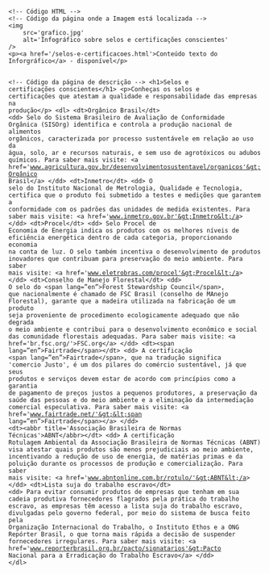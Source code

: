 <Code language='html'>
&lt;!-- Código HTML --&gt;
&lt;!-- Código da página onde a Imagem está localizada --&gt;
&lt;img
    src='grafico.jpg'
    alt='Infográfico sobre selos e certificações conscientes'
/&gt;
&lt;p&gt;&lt;a href='/selos-e-certificacoes.html'&gt;Conteúdo texto do Inforgráfico&lt;/a&gt; - disponível&lt;/p&gt;

&lt;!-- Código da página de descrição --&gt;
&lt;h1&gt;Selos e certificações conscientes&lt;/h1&gt;
&lt;p&gt;Conheças os selos e certificações que atestam a qualidade e responsabilidade das empresas na produção&lt;/p&gt;
&lt;dl&gt;
    &lt;dt&gt;Orgânico Brasil&lt;/dt&gt;
    &lt;dd&gt;
        Selo do Sistema Brasileiro de Avaliação de Conformidade Orgânica (SISOrg) identifica e
        controla a produção nacional de alimentos orgânicos, caracterizada por processo sustentávele
        em relação ao uso da água, solo, ar e recursos naturais, e sem uso de agrotóxicos ou adubos
        químicos. Para saber mais visite:
        &lt;a href='www.agricultura.gov.br/desenvolvimentosustentavel/organicos'&gt;Orgânico Brasil&lt;/a&gt;
    &lt;/dd&gt;
    &lt;dt&gt;Inmetro&lt;/dt&gt;
    &lt;dd&gt;
        O selo do Instituto Nacional de Metrologia, Qualidade e Tecnologia, certifica que o
        produto foi submetido a testes e medições que garantem a conformidade com os padrões
        das unidades de medida existentes. Para saber mais visite:
        &lt;a href='www.inmetro.gov.br'&gt;Inmetro&lt;/a&gt;
    &lt;/dd&gt;
    &lt;dt&gt;Procel&lt;/dt&gt;
    &lt;dd&gt;
        Selo Procel de Economia de Energia indica os produtos com os melhores níveis de
        eficiência energética dentro de cada categoria, proporcionando economia na conta
        de luz. O selo também incentiva o desenvolvimento de produtos inovadores que
        contribuam para preservação do meio ambiente. Para saber mais visite:
        &lt;a href='www.eletrobras.com/procel'&gt;Procel&lt;/a&gt;
    &lt;/dd&gt;
    &lt;dt&gt;Conselho de Manejo Florestal&lt;/dt&gt;
    &lt;dd&gt;
        O selo do &lt;span lang=”en”&gt;Forest Stewardship Council&lt;/span&gt;, que nacionalmente é chamado
        de FSC Brasil (conselho de MAnejo Florestal), garante que a madeira utilizada na fabricação
        de um produto seja proveniente de procedimento ecologicamente adequado que não degrada o
        meio ambiente e contribui para o desenvolvimento econômico e social das comunidade
        florestais adequadas. Para saber mais visite:
        &lt;a href='br.fsc.org/'&gt;FSC.org&lt;/a&gt;
    &lt;/dd&gt;
    &lt;dt&gt;&lt;span lang=”en”&gt;Fairtrade&lt;/span&gt;&lt;/dt&gt;
    &lt;dd&gt;
        A certificação &lt;span lang=”en”&gt;Fairtrade&lt;/span&gt;, que na tradução significa 'comercio Justo',
        é um dos pilares do comércio sustentável, já que seus produtos e serviços devem estar de
        acordo com princípios como a garantia de pagamento de preços justos a pequenos produtores,
        a preservação da saúde das pessoas e do meio ambiente e a eliminação da intermediação
        comercial especulativa. Para saber mais visite:
        &lt;a href='www.fairtrade.net/'&gt;&lt;span lang=”en”&gt;Fairtrade&lt;/span&gt;&lt;/a&gt;
    &lt;/dd&gt;
    &lt;dt&gt;&lt;abbr title='Associação Brasileira de Normas Técnicas'&gt;ABNT&lt;/abbr&gt;&lt;/dt&gt;
    &lt;dd&gt;
        A certificação Rotulagem Ambiental da Associação Brasileira de Normas Técnicas (ABNT)
        visa atestar quais produtos são menos prejudiciais ao meio ambiente, incentivando a
        redução de uso de energia, de matérias primas e da poluição  durante os processos de
        produção e comercialização. Para saber mais visite:
        &lt;a href='www.abntonline.com.br/rotulo/'&gt;ABNT&lt;/a&gt;
    &lt;/dd&gt;
    &lt;dt&gt;Lista suja do trabalho escravo&lt;/dt&gt;
    &lt;dd&gt;
        Para evitar consumir produtos de empresas que tenham em sua cadeia produtiva fornecedores
        flagrados pela prática do trabalho escravo, as empresas tẽm acesso a lista suja do
        trabalho escravo, divulgadas pelo governo federal, por meio do sistema de busca feito pela
        Organização Internacional do Trabalho, o Instituto Ethos e a ONG Repórter Brasil, o que
        torna mais rápida a decisão de suspender fornecedores irregulares.
        Para saber mais visite:
        &lt;a href='www.reporterbrasil.org.br/pacto/signatarios'&gt;Pacto Nacional para a Erradicação do Trabalho Escravo&lt;/a&gt;
    &lt;/dd&gt;
&lt;/dl&gt;
</Code>
